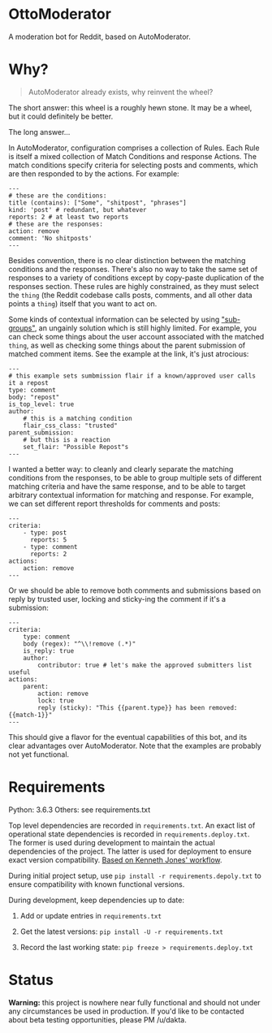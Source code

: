 # OttoModerator

A moderation bot for Reddit, based on AutoModerator.

# Why?

> AutoModerator already exists, why reinvent the wheel?

The short answer: this wheel is a roughly hewn stone. It may be a wheel, but it could definitely be better.

The long answer...

In AutoModerator, configuration comprises a collection of Rules. Each Rule is itself a mixed collection of Match Conditions and response Actions. The match conditions specify criteria for selecting posts and comments, which are then responded to by the actions. For example:

    ---
    # these are the conditions: 
    title (contains): ["Some", "shitpost", "phrases"]
    kind: 'post' # redundant, but whatever
    reports: 2 # at least two reports
    # these are the responses:
    action: remove
    comment: 'No shitposts'
    ---

Besides convention, there is no clear distinction between the matching conditions and the responses. There's also no way to take the same set of responses to a variety of conditions except by copy-paste duplication of the responses section. These rules are highly constrained, as they must select the `thing` (the Reddit codebase calls posts, comments, and all other data points a `thing`) itself that you want to act on.

Some kinds of contextual information can be selected by using ["sub-groups"](https://www.reddit.com/wiki/automoderator/full-documentation#wiki_sub-groups), an ungainly solution which is still highly limited. For example, you can check some things about the user account associated with the matched `thing`, as well as checking some things about the parent submission of matched comment items. See the example at the link, it's just atrocious:

    ---
    # this example sets sumbmission flair if a known/approved user calls it a repost
    type: comment
    body: "repost"
    is_top_level: true
    author:
        # this is a matching condition
        flair_css_class: "trusted"
    parent_submission:
        # but this is a reaction
        set_flair: "Possible Repost"s
    ---

I wanted a better way: to cleanly and clearly separate the matching conditions from the responses, to be able to group multiple sets of different matching criteria and have the same response, and to be able to target arbitrary contextual information for matching and response. For example, we can set different report thresholds for comments and posts:

    ---
    criteria:
        - type: post
          reports: 5
        - type: comment
          reports: 2
    actions:
        action: remove
    ---

Or we should be able to remove both comments and submissions based on reply by trusted user, locking and sticky-ing the comment if it's a submission:

    ---
    criteria:
        type: comment
        body (regex): "^\\!remove (.*)"
        is_reply: true
        author:
            contributor: true # let's make the approved submitters list useful
    actions:
        parent:
            action: remove
            lock: true
            reply (sticky): "This {{parent.type}} has been removed: {{match-1}}"
    ---

This should give a flavor for the eventual capabilities of this bot, and its clear advantages over AutoModerator. Note that the examples are probably not yet functional.

# Requirements

Python: 3.6.3
Others: see requirements.txt

Top level dependencies are recorded in `requirements.txt`. An exact list of
operational state dependencies is recorded in `requirements.deploy.txt`. The
former is used during development to maintain the actual dependencies of the
project. The latter is used for deployment to ensure exact version
compatibility. [Based on Kenneth Jones'
workflow](https://www.kennethreitz.org/essays/a-better-pip-workflow).

During initial project setup, use `pip install -r
requirements.depoly.txt` to ensure compatibility with known functional
versions.

During development, keep dependencies up to date:

1. Add or update entries in `requirements.txt`

2. Get the latest versions: `pip install -U -r requirements.txt`

3. Record the last working state: `pip freeze > requirements.deploy.txt`

# Status

**Warning:** this project is nowhere near fully functional and should not under any circumstances be used in production. If you'd like to be contacted about beta testing opportunities, please PM /u/dakta.
